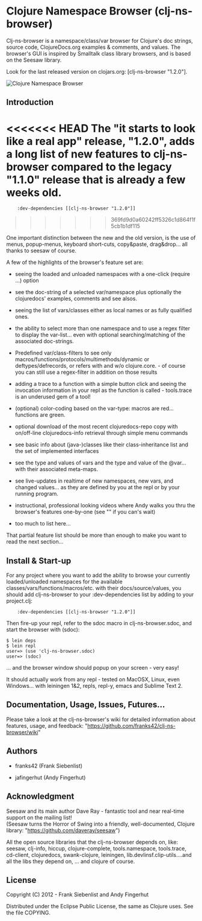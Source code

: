 # Clojure Namespace Browser (clj-ns-browser)

Clj-ns-browser is a namespace/class/var browser for Clojure's doc strings, source code, ClojureDocs.org examples & comments, and values.  The browser's GUI is inspired by Smalltalk class library browsers, and is based on the Seesaw library.

Look for the last released version on clojars.org: [clj-ns-browser "1.2.0"].

![Clojure Namespace Browser](https://github.com/franks42/clj-ns-browser/raw/master/clj-ns-browser.png "Clojure Namespace Browser")

## Introduction

<<<<<<< HEAD
The "it starts to look like a real app" release, "1.2.0", adds a long list of new features to clj-ns-browser compared to the legacy "1.1.0" release that is already a few weeks old. 
=======
```
    :dev-dependencies [[clj-ns-browser "1.2.0"]]
```
>>>>>>> 369fd9d0a60242ff5326c1d864f1f5cb1b1df115

One important distinction between the new and the old version, is the use of menus, popup-menus, keyboard short-cuts, copy&paste, drag&drop... all thanks to seesaw of course.

A few of the highlights of the browser's feature set are:

* seeing the loaded and unloaded namespaces with a one-click (require ...) option

* see the doc-string of a selected var/namespace plus optionally the clojuredocs' examples, comments and see alsos.

* seeing the list of vars/classes either as local names or as fully qualified ones.

* the ability to select more than one namespace and to use a regex filter to display the var-list... even with optional searching/matching of the associated doc-strings.

* Predefined var/class-filters to see only macros/functions/protocols/multimethods/dynamic or deftypes/defrecords, or refers with and w/o clojure.core. - of course you can still use a regex-filter in addition on those results

* adding a trace to a function with a simple button click and seeing the invocation information in your repl as the function is called - tools.trace is an underused gem of a tool!

* (optional) color-coding based on the var-type: macros are red... functions are green.

* optional download of the most recent clojuredocs-repo copy with on/off-line clojuredocs-info retrieval through simple menu commands

* see basic info about (java-)classes like their class-inheritance list and the set of implemented interfaces

* see the type and values of vars and the type and value of the @var... with their associated meta-maps.

* see live-updates in realtime of new namespaces, new vars, and changed values... as they are defined by you at the repl or by your running program.

* instructional, professional looking videos where Andy walks you thru the browser's features one-by-one (see "" if you can's wait)

* too much to list here...

That partial feature list should be more than enough to make you want to read the next section...


## Install & Start-up

For any project where you want to add the ability to browse your currently loaded/unloaded namespaces for the available classes/vars/functions/macros/etc. with their docs/source/values, you should add clj-ns-browser to your :dev-dependencies list by adding to your project.clj:

```
    :dev-dependencies [[clj-ns-browser "1.2.0"]]
```

Then fire-up your repl, refer to the sdoc macro in clj-ns-browser.sdoc, and start the browser with (sdoc):

    $ lein deps  
    $ lein repl  
    user=> (use 'clj-ns-browser.sdoc)  
    user=> (sdoc)  

... and the browser window should popup on your screen - very easy!

It should actually work from any repl - tested on MacOSX, Linux, even Windows... with leiningen 1&2, repls, repl-y, emacs and Sublime Text 2.


## Documentation, Usage, Issues, Futures...

Please take a look at the clj-ns-browser's wiki for detailed information about features, usage, and feedback: "https://github.com/franks42/clj-ns-browser/wiki"


## Authors

* franks42 (Frank Siebenlist)

* jafingerhut (Andy Fingerhut)


## Acknowledgment

Seesaw and its main author Dave Ray - fantastic tool and near real-time support on the mailing list!  
(Seesaw turns the Horror of Swing into a friendly, well-documented, Clojure library: "https://github.com/daveray/seesaw")

All the open source libraries that the clj-ns-browser depends on, like: seesaw, clj-info, hiccup,  clojure-complete, tools.namespace, tools.trace, cd-client, clojuredocs, swank-clojure, leiningen, lib.devlinsf.clip-utils....and all the libs they depend on, ... and clojure of course.


## License

Copyright (C) 2012 - Frank Siebenlist and Andy Fingerhut

Distributed under the Eclipse Public License, the same as Clojure
uses. See the file COPYING.
